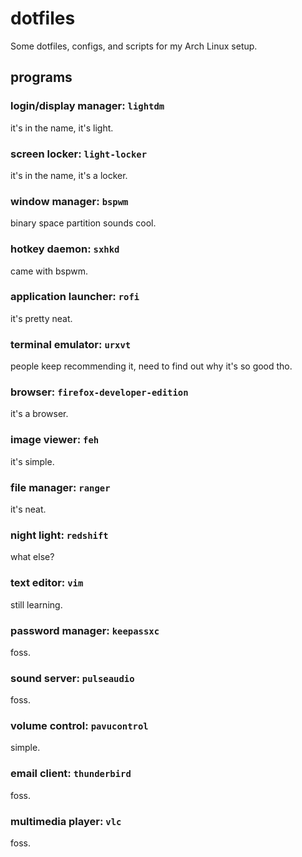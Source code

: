 # dotfiles

Some dotfiles, configs, and scripts for my Arch Linux setup.

## programs

### login/display manager: `lightdm`

it's in the name, it's light.

### screen locker: `light-locker`

it's in the name, it's a locker.

### window manager: `bspwm`

binary space partition sounds cool.

### hotkey daemon: `sxhkd`

came with bspwm.

### application launcher: `rofi`

it's pretty neat.

### terminal emulator: `urxvt`

people keep recommending it, need to find out why it's so good tho.

### browser: `firefox-developer-edition`

it's a browser.

### image viewer: `feh`

it's simple.

### file manager: `ranger`

it's neat.

### night light: `redshift`

what else?

### text editor: `vim`

still learning.

### password manager: `keepassxc`

foss.

### sound server: `pulseaudio`

foss.

### volume control: `pavucontrol`

simple.

### email client: `thunderbird`

foss.

### multimedia player: `vlc`

foss.
